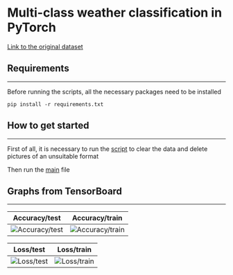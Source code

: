 
# Multi-class weather classification in PyTorch
[Link to the original dataset](https://data.mendeley.com/datasets/4drtyfjtfy/1?ref=hackernoon.com)

## Requirements
---
Before running the scripts, all the necessary packages need to be installed

``` pip install -r requirements.txt ```


## How to get started
---
First of all, it is necessary to run the [script](https://github.com/maypink/WeatherDataset/blob/main/work_with_data/remove_script.py) to clear the data and delete pictures of an unsuitable format

Then run the [main](https://github.com/maypink/WeatherDataset/blob/main/main.py) file


## Graphs from TensorBoard
---


Accuracy/test                            |  Accuracy/train
---------------------------------------- | :--------------------------------------:
![Accuracy/test](https://github.com/maypink/WeatherDataset/blob/main/images/Accuracy_test%20(1).svg "Accuracy/test")  |  ![Accuracy/train](https://github.com/maypink/WeatherDataset/blob/main/images/Accuracy_train%20(1).svg "Accuracy/train")


Loss/test                                | Loss/train
---------------------------------------- | :--------------------------------------:
![Loss/test](https://github.com/maypink/WeatherDataset/blob/main/images/Loss_test%20(1).svg "Loss/test") |  ![Loss/train](https://github.com/maypink/WeatherDataset/blob/main/images/Loss_train%20(1).svg "Loss/train")

